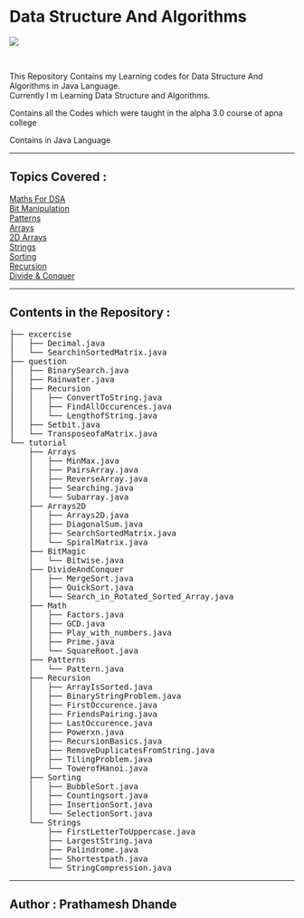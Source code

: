 # Data Structure And Algorithms

![](https://img.shields.io/badge/language-Java-blue?style=flat-square&logo=java)

</br>
<p>
This Repository Contains my Learning codes for Data Structure And Algorithms in Java Language.</br>
Currently I m Learning Data Structure and Algorithms.
</br>

Contains all the Codes which were taught in the alpha 3.0 course of apna college

Contains in Java Language</p>

---

## Topics Covered :

[Maths For DSA](/src/tutorial/Math)</br>
[Bit Manipulation](/src/tutorial/BitMagic)</br>
[Patterns](/src/tutorial/Patterns)</br>
[Arrays](src/tutorial/Arrays)</br>
[2D Arrays](/src/tutorial/Arrays2D)</br>
[Strings](/src/tutorial/Strings)</br>
[Sorting](/src/tutorial/Sorting)</br>
[Recursion](/src/tutorial/Recursion)</br>
[Divide & Conquer](/src/tutorial/DivideAndConquer)</br>

---

## Contents in the Repository :

<pre>
├── excercise
│   ├── Decimal.java
│   └── SearchinSortedMatrix.java
├── question
│   ├── BinarySearch.java
│   ├── Rainwater.java
│   ├── Recursion
│   │   ├── ConvertToString.java
│   │   ├── FindAllOccurences.java
│   │   └── LengthofString.java
│   ├── Setbit.java
│   └── TransposeofaMatrix.java
└── tutorial
    ├── Arrays
    │   ├── MinMax.java
    │   ├── PairsArray.java
    │   ├── ReverseArray.java
    │   ├── Searching.java
    │   └── Subarray.java
    ├── Arrays2D
    │   ├── Arrays2D.java
    │   ├── DiagonalSum.java
    │   ├── SearchSortedMatrix.java
    │   └── SpiralMatrix.java
    ├── BitMagic
    │   └── Bitwise.java
    ├── DivideAndConquer
    │   ├── MergeSort.java
    │   ├── QuickSort.java
    │   └── Search_in_Rotated_Sorted_Array.java
    ├── Math
    │   ├── Factors.java
    │   ├── GCD.java
    │   ├── Play_with_numbers.java
    │   ├── Prime.java
    │   └── SquareRoot.java
    ├── Patterns
    │   └── Pattern.java
    ├── Recursion
    │   ├── ArrayIsSorted.java
    │   ├── BinaryStringProblem.java
    │   ├── FirstOccurence.java
    │   ├── FriendsPairing.java
    │   ├── LastOccurence.java
    │   ├── Powerxn.java
    │   ├── RecursionBasics.java
    │   ├── RemoveDuplicatesFromString.java
    │   ├── TilingProblem.java
    │   └── TowerofHanoi.java
    ├── Sorting
    │   ├── BubbleSort.java
    │   ├── Countingsort.java
    │   ├── InsertionSort.java
    │   └── SelectionSort.java
    └── Strings
        ├── FirstLetterToUppercase.java
        ├── LargestString.java
        ├── Palindrome.java
        ├── Shortestpath.java
        └── StringCompression.java
</pre>

---

## Author : Prathamesh Dhande
